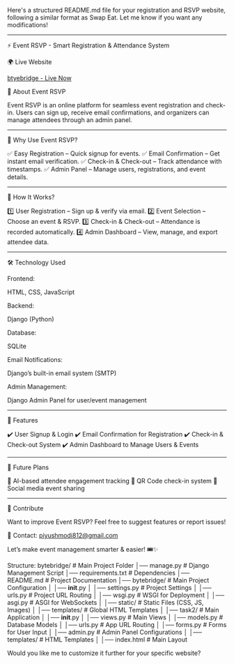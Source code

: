 Here's a structured README.md file for your registration and RSVP website, following a similar format as Swap Eat. Let me know if you want any modifications!


---

⚡ Event RSVP - Smart Registration & Attendance System

🌍 Live Website

[btyebridge - Live Now](https://bytebridge-kchb.onrender.com/)

📌 About Event RSVP

Event RSVP is an online platform for seamless event registration and check-in. Users can sign up, receive email confirmations, and organizers can manage attendees through an admin panel.


---

🎯 Why Use Event RSVP?

✅ Easy Registration – Quick signup for events.
✅ Email Confirmation – Get instant email verification.
✅ Check-in & Check-out – Track attendance with timestamps.
✅ Admin Panel – Manage users, registrations, and event details.


---

🔄 How It Works?

1️⃣ User Registration – Sign up & verify via email.
2️⃣ Event Selection – Choose an event & RSVP.
3️⃣ Check-in & Check-out – Attendance is recorded automatically.
4️⃣ Admin Dashboard – View, manage, and export attendee data.


---

🛠️ Technology Used

Frontend:

HTML, CSS, JavaScript


Backend:

Django (Python)


Database:

SQLite


Email Notifications:

Django’s built-in email system (SMTP)


Admin Management:

Django Admin Panel for user/event management



---

🚀 Features

✔️ User Signup & Login
✔️ Email Confirmation for Registration
✔️ Check-in & Check-out System
✔️ Admin Dashboard to Manage Users & Events


---

📌 Future Plans

🔹 AI-based attendee engagement tracking
🔹 QR Code check-in system
🔹 Social media event sharing


---

🤝 Contribute

Want to improve Event RSVP? Feel free to suggest features or report issues!

📩 Contact: piyushmodi812@gmail.com

Let’s make event management smarter & easier! 🎟️✨


Structure:
bytebridge/                # Main Project Folder
│── manage.py              # Django Management Script
│── requirements.txt       # Dependencies
│── README.md              # Project Documentation
│── bytebridge/            # Main Project Configuration
│   │── __init__.py
│   │── settings.py        # Project Settings
│   │── urls.py            # Project URL Routing
│   │── wsgi.py            # WSGI for Deployment
│   │── asgi.py            # ASGI for WebSockets
│   │── static/            # Static Files (CSS, JS, Images)
│   │── templates/         # Global HTML Templates
│
│── task2/                   # Main Application
│   │── __init__.py
│   │── views.py           # Main Views
│   │── models.py          # Database Models
│   │── urls.py            # App URL Routing
│   │── forms.py           # Forms for User Input
│   │── admin.py           # Admin Panel Configurations
│
│── templates/             # HTML Templates
│   │── index.html          # Main Layout


Would you like me to customize it further for your specific website?

